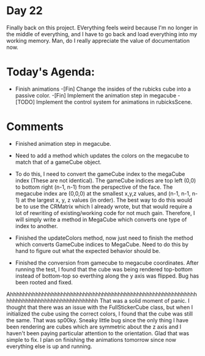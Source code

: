 # Day 22 
Finally back on this project. EVerything feels weird because I'm no longer in the middle of everything, and I have to go back and load everything into my working memory. 
Man, do I really appreciate the value of documentation now. 

# Today's Agenda: 
- Finish animations 
	-[Fin] Change the insides of the rubicks cube into a passive color. 
	-[Fin] Implement the animation step in megacube
	-[TODO] Implement the control system for animations in rubicksScene.

# Comments
- Finished animation step in megacube.
- Need to add a method which updates the colors on the megacube to match that of a gameCube object. 
- To do this, I need to convert the gameCube index to the megaCube index (These are not identical). The gameCube indices are top left (0,0) to bottom right (n-1, n-1) from the perspective of the face. The megacube index are (0,0,0) at the smallest x,y,z values, and (n-1, n-1, n-1) at the largest x, y, z values (in order). The best way to do this would be to use the CRMatrix which I already wrote, but that would require a lot of rewriting of existing/working code for not much gain. Therefore, I will simply write a method in MegaCube which converts one type of index to another. 

- Finished the updateColors method, now just need to finish the method which converts GameCube indices to MegaCube. Need to do this by hand to figure out what the expected behavior should be. 

- Finished the conversion from gamecube to megacube coordinates. After running the test, I found that the cube was being rendered top-bottom instead of bottom-top so everthing along the y axis was flipped. Bug has been rooted and fixed.

Ahhhhhhhhhhhhhhhhhhhhhhhhhhhhhhhhhhhhhhhhhhhhhhhhhhhhhhhhhhhhhhhhhhhhhhhhhhhhhhhhhhhhhhhh That was a solid moment of panic. I thought that there was an issue with the FullStickerCube class, but when I initialized the cube using the correct colors, I found that the cube was still the same. That was sp00ky. Sneaky little bug since the only thing I have been rendering are cubes which are symmetric about the z axis and I haven't been paying particular attention to the orientation. Glad that was simple to fix. I plan on finishing the animations tomorrow since now everything else is up and running. 